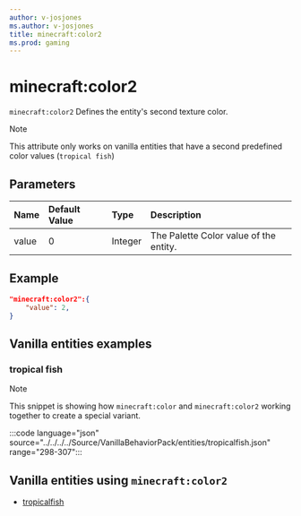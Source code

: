 ```yaml
---
author: v-josjones
ms.author: v-josjones
title: minecraft:color2
ms.prod: gaming
---
```


# minecraft:color2

`minecraft:color2` Defines the entity's second texture color.

> [!NOTE]
> This attribute only works on vanilla entities that have a second predefined color values (`tropical fish`)

## Parameters

|Name |Default Value  |Type  |Description  |
|:----------|:----------|:----------|:----------|
|value| 0| Integer|  The Palette Color value of the entity. |

## Example

```json
"minecraft:color2":{
    "value": 2,
}
```

## Vanilla entities examples

### tropical fish

>[!Note]
>This snippet is showing how `minecraft:color` and `minecraft:color2` working together to create a special variant.

:::code language="json" source="../../../../Source/VanillaBehaviorPack/entities/tropicalfish.json" range="298-307":::

## Vanilla entities using `minecraft:color2`

- [tropicalfish](../../../../Source/VanillaBehaviorPack_Snippets/entities/tropicalfish.md)
